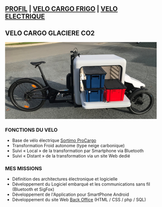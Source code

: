## [PROFIL](/index.md) | [VELO CARGO FRIGO](/velo_CO2.md) | [VELO ELECTRIQUE](/velo_base.md)

## VELO CARGO GLACIERE CO2

<img src="IMG_7744.jpg" alt="drawing" width="500"/>

### FONCTIONS DU VELO
- Base de vélo électrique [Sortimo ProCargo](https://www.mysortimo.com/en/products/cargo-bike-procargo-ct1) 
- Transformation Froid autonome (type neige carbonique)
- Suivi « Local » de la transformation par Smartphone via Bluetooth
- Suivi « Distant » de la transformation via un site Web dedié

### MES MISSIONS
- Définition des architectures électronique et logicielle
- Développement du Logiciel embarqué et les communications sans fil (Bluetooth et SigFox) 
- Développement de l'Application pour SmartPhone Android
- Développement du site Web [Back Office](http://ginnov.gruau.free.fr/ "Plateforme")  (HTML / CSS / php / SQL)
